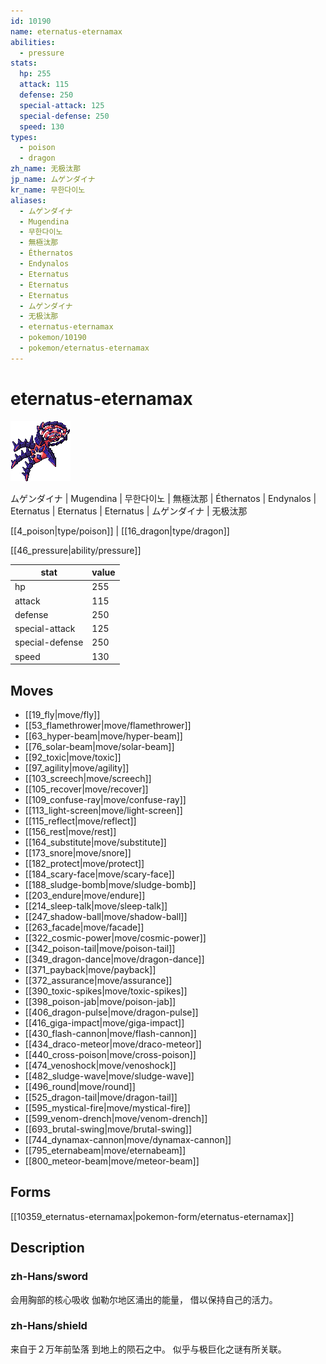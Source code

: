 ```yaml
---
id: 10190
name: eternatus-eternamax
abilities:
  - pressure
stats:
  hp: 255
  attack: 115
  defense: 250
  special-attack: 125
  special-defense: 250
  speed: 130
types:
  - poison
  - dragon
zh_name: 无极汰那
jp_name: ムゲンダイナ
kr_name: 무한다이노
aliases:
  - ムゲンダイナ
  - Mugendina
  - 무한다이노
  - 無極汰那
  - Éthernatos
  - Endynalos
  - Eternatus
  - Eternatus
  - Eternatus
  - ムゲンダイナ
  - 无极汰那
  - eternatus-eternamax
  - pokemon/10190
  - pokemon/eternatus-eternamax
---
```

# eternatus-eternamax

![](https://raw.githubusercontent.com/PokeAPI/sprites/master/sprites/pokemon/10190.png)

ムゲンダイナ | Mugendina | 무한다이노 | 無極汰那 | Éthernatos | Endynalos | Eternatus | Eternatus | Eternatus | ムゲンダイナ | 无极汰那

[[4_poison|type/poison]] | [[16_dragon|type/dragon]]

[[46_pressure|ability/pressure]]

|stat|value|
|---|---|
|hp|255|
|attack|115|
|defense|250|
|special-attack|125|
|special-defense|250|
|speed|130|


## Moves

- [[19_fly|move/fly]]
- [[53_flamethrower|move/flamethrower]]
- [[63_hyper-beam|move/hyper-beam]]
- [[76_solar-beam|move/solar-beam]]
- [[92_toxic|move/toxic]]
- [[97_agility|move/agility]]
- [[103_screech|move/screech]]
- [[105_recover|move/recover]]
- [[109_confuse-ray|move/confuse-ray]]
- [[113_light-screen|move/light-screen]]
- [[115_reflect|move/reflect]]
- [[156_rest|move/rest]]
- [[164_substitute|move/substitute]]
- [[173_snore|move/snore]]
- [[182_protect|move/protect]]
- [[184_scary-face|move/scary-face]]
- [[188_sludge-bomb|move/sludge-bomb]]
- [[203_endure|move/endure]]
- [[214_sleep-talk|move/sleep-talk]]
- [[247_shadow-ball|move/shadow-ball]]
- [[263_facade|move/facade]]
- [[322_cosmic-power|move/cosmic-power]]
- [[342_poison-tail|move/poison-tail]]
- [[349_dragon-dance|move/dragon-dance]]
- [[371_payback|move/payback]]
- [[372_assurance|move/assurance]]
- [[390_toxic-spikes|move/toxic-spikes]]
- [[398_poison-jab|move/poison-jab]]
- [[406_dragon-pulse|move/dragon-pulse]]
- [[416_giga-impact|move/giga-impact]]
- [[430_flash-cannon|move/flash-cannon]]
- [[434_draco-meteor|move/draco-meteor]]
- [[440_cross-poison|move/cross-poison]]
- [[474_venoshock|move/venoshock]]
- [[482_sludge-wave|move/sludge-wave]]
- [[496_round|move/round]]
- [[525_dragon-tail|move/dragon-tail]]
- [[595_mystical-fire|move/mystical-fire]]
- [[599_venom-drench|move/venom-drench]]
- [[693_brutal-swing|move/brutal-swing]]
- [[744_dynamax-cannon|move/dynamax-cannon]]
- [[795_eternabeam|move/eternabeam]]
- [[800_meteor-beam|move/meteor-beam]]

## Forms



[[10359_eternatus-eternamax|pokemon-form/eternatus-eternamax]]

## Description

### zh-Hans/sword

会用胸部的核心吸收
伽勒尔地区涌出的能量，
借以保持自己的活力。

### zh-Hans/shield

来自于２万年前坠落
到地上的陨石之中。
似乎与极巨化之谜有所关联。

